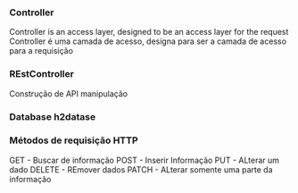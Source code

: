 ### Controller
Controller is an access layer, designed to be an access layer for the request
Controller é uma camada de acesso, designa para ser a camada de acesso para a requisição
### REstController
Construção de API manipulação

### Database h2datase


### Métodos de requisição HTTP
GET - Buscar de informação
POST - Inserir Informação
PUT - ALterar um dado
DELETE - REmover dados
PATCH - ALterar somente uma parte da informação